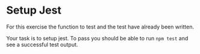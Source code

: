 # Setup Jest

For this exercise the function to test and the test have already been written. 

Your task is to setup jest. To pass you should be able to run `npm test` and see a successful test output. 
